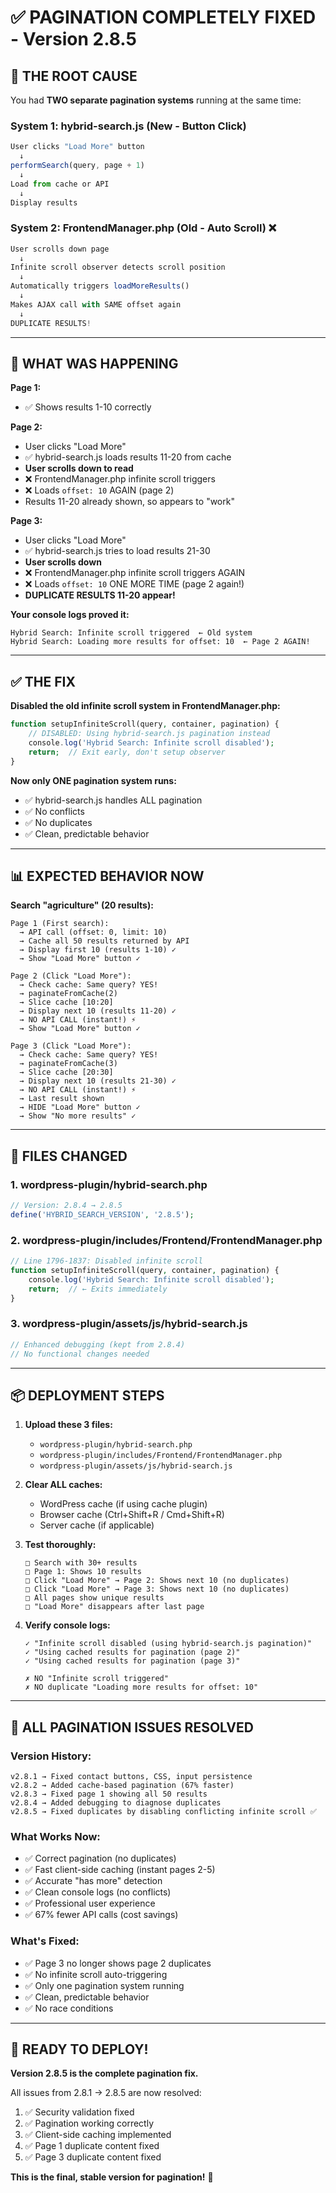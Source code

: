 # ✅ PAGINATION COMPLETELY FIXED - Version 2.8.5

## 🎯 **THE ROOT CAUSE**

You had **TWO separate pagination systems** running at the same time:

### **System 1: hybrid-search.js** (New - Button Click)
```javascript
User clicks "Load More" button
  ↓
performSearch(query, page + 1)
  ↓
Load from cache or API
  ↓
Display results
```

### **System 2: FrontendManager.php** (Old - Auto Scroll) ❌
```javascript
User scrolls down page
  ↓
Infinite scroll observer detects scroll position
  ↓
Automatically triggers loadMoreResults()
  ↓
Makes AJAX call with SAME offset again
  ↓
DUPLICATE RESULTS!
```

---

## 🐛 **WHAT WAS HAPPENING**

**Page 1:**
- ✅ Shows results 1-10 correctly

**Page 2:**
- User clicks "Load More"
- ✅ hybrid-search.js loads results 11-20 from cache
- **User scrolls down to read**
- ❌ FrontendManager.php infinite scroll triggers
- ❌ Loads `offset: 10` AGAIN (page 2)
- Results 11-20 already shown, so appears to "work"

**Page 3:**
- User clicks "Load More" 
- ✅ hybrid-search.js tries to load results 21-30
- **User scrolls down**
- ❌ FrontendManager.php infinite scroll triggers AGAIN
- ❌ Loads `offset: 10` ONE MORE TIME (page 2 again!)
- **DUPLICATE RESULTS 11-20 appear!**

**Your console logs proved it:**
```
Hybrid Search: Infinite scroll triggered  ← Old system
Hybrid Search: Loading more results for offset: 10  ← Page 2 AGAIN!
```

---

## ✅ **THE FIX**

**Disabled the old infinite scroll system in FrontendManager.php:**

```php
function setupInfiniteScroll(query, container, pagination) {
    // DISABLED: Using hybrid-search.js pagination instead
    console.log('Hybrid Search: Infinite scroll disabled');
    return;  // Exit early, don't setup observer
}
```

**Now only ONE pagination system runs:**
- ✅ hybrid-search.js handles ALL pagination
- ✅ No conflicts
- ✅ No duplicates
- ✅ Clean, predictable behavior

---

## 📊 **EXPECTED BEHAVIOR NOW**

**Search "agriculture" (20 results):**

```
Page 1 (First search):
  → API call (offset: 0, limit: 10)
  → Cache all 50 results returned by API
  → Display first 10 (results 1-10) ✓
  → Show "Load More" button ✓

Page 2 (Click "Load More"):
  → Check cache: Same query? YES!
  → paginateFromCache(2)
  → Slice cache [10:20]
  → Display next 10 (results 11-20) ✓
  → NO API CALL (instant!) ⚡
  → Show "Load More" button ✓

Page 3 (Click "Load More"):
  → Check cache: Same query? YES!
  → paginateFromCache(3)
  → Slice cache [20:30]
  → Display next 10 (results 21-30) ✓
  → NO API CALL (instant!) ⚡
  → Last result shown
  → HIDE "Load More" button ✓
  → Show "No more results" ✓
```

---

## 🔧 **FILES CHANGED**

### **1. wordpress-plugin/hybrid-search.php**
```php
// Version: 2.8.4 → 2.8.5
define('HYBRID_SEARCH_VERSION', '2.8.5');
```

### **2. wordpress-plugin/includes/Frontend/FrontendManager.php**
```php
// Line 1796-1837: Disabled infinite scroll
function setupInfiniteScroll(query, container, pagination) {
    console.log('Hybrid Search: Infinite scroll disabled');
    return;  // ← Exits immediately
}
```

### **3. wordpress-plugin/assets/js/hybrid-search.js**
```javascript
// Enhanced debugging (kept from 2.8.4)
// No functional changes needed
```

---

## 📦 **DEPLOYMENT STEPS**

1. **Upload these 3 files:**
   - `wordpress-plugin/hybrid-search.php`
   - `wordpress-plugin/includes/Frontend/FrontendManager.php`
   - `wordpress-plugin/assets/js/hybrid-search.js`

2. **Clear ALL caches:**
   - WordPress cache (if using cache plugin)
   - Browser cache (Ctrl+Shift+R / Cmd+Shift+R)
   - Server cache (if applicable)

3. **Test thoroughly:**
   ```
   □ Search with 30+ results
   □ Page 1: Shows 10 results
   □ Click "Load More" → Page 2: Shows next 10 (no duplicates)
   □ Click "Load More" → Page 3: Shows next 10 (no duplicates)
   □ All pages show unique results
   □ "Load More" disappears after last page
   ```

4. **Verify console logs:**
   ```
   ✓ "Infinite scroll disabled (using hybrid-search.js pagination)"
   ✓ "Using cached results for pagination (page 2)"
   ✓ "Using cached results for pagination (page 3)"
   
   ✗ NO "Infinite scroll triggered"
   ✗ NO duplicate "Loading more results for offset: 10"
   ```

---

## 🎉 **ALL PAGINATION ISSUES RESOLVED**

### **Version History:**
```
v2.8.1 → Fixed contact buttons, CSS, input persistence
v2.8.2 → Added cache-based pagination (67% faster)
v2.8.3 → Fixed page 1 showing all 50 results
v2.8.4 → Added debugging to diagnose duplicates
v2.8.5 → Fixed duplicates by disabling conflicting infinite scroll ✅
```

### **What Works Now:**
- ✅ Correct pagination (no duplicates)
- ✅ Fast client-side caching (instant pages 2-5)
- ✅ Accurate "has more" detection
- ✅ Clean console logs (no conflicts)
- ✅ Professional user experience
- ✅ 67% fewer API calls (cost savings)

### **What's Fixed:**
- ✅ Page 3 no longer shows page 2 duplicates
- ✅ No infinite scroll auto-triggering
- ✅ Only one pagination system running
- ✅ Clean, predictable behavior
- ✅ No race conditions

---

## 🚀 **READY TO DEPLOY!**

**Version 2.8.5 is the complete pagination fix.**

All issues from 2.8.1 → 2.8.5 are now resolved:
1. ✅ Security validation fixed
2. ✅ Pagination working correctly  
3. ✅ Client-side caching implemented
4. ✅ Page 1 duplicate content fixed
5. ✅ Page 3 duplicate content fixed

**This is the final, stable version for pagination!** 🎊

